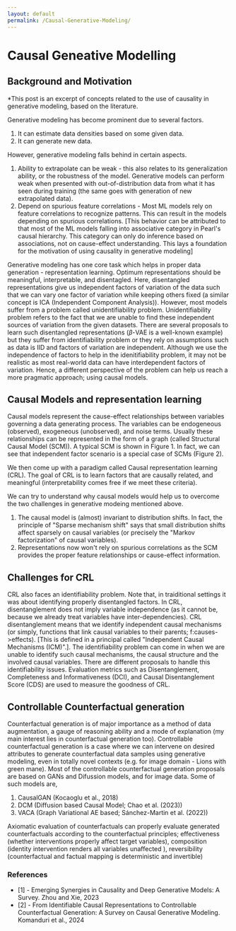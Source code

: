 ```yaml
---
layout: default
permalink: /Causal-Generative-Modeling/
---
```

# Causal Geneative Modelling

## Background and Motivation
*This post is an excerpt of concepts related to the use of causality in generative modeling, based on the literature.

Generative modeling has become prominent due to several factors.
1. It can estimate data densities based on some given data.
2. It can generate new data.

However, generative modeling falls behind in certain aspects.
1. Ability to extrapolate can be weak - this also relates to its generalization ability, or the robustness of the model. Generative models can perform weak when presented with out-of-distribution data from what it has seen during training (the same goes with generation of new extrapolated data). 
2. Depend on spurious feature correlations - Most ML models rely on feature correlations to recognize patterns. This can result in the models depending on spurious correlations. [This behavior can be attributed to that most of the ML models falling into associative category in Pearl's causal hierarchy. This category can only do inference based on associations, not on cause-effect understanding. This lays a foundation for the motivation of using causality in generative modeling]

Generative modeling has one core task which helps in proper data generation - representation learning. Optimum representations should be meaningful, interpretable, and disentagled. Here, disentangled representations give us independent factors of variation of the data such that we can vary one factor of variation while keeping others fixed (a similar concept is ICA (Independent Component Analysis)). 
However, most models suffer from a problem called unidentifiability problem. Unidentifiability problem refers to the fact that we are unable to find these independent sources of variation from the given datasets. There are several proposals to learn such disentangled representations ($\beta$-VAE is a well-known example) but they suffer from identifiability problem or they rely on assumptions such as data is IID and factors of variation are independent. Although we use the independence of factors to help in the idenitifiability problem, it may not be realistic as most real-world data can have interdependent factors of variation. Hence, a different perspective of the problem can help us reach a more pragmatic approach; using causal models.

## Causal Models and representation learning
Causal models represent the cause-effect relationships between variables governing a data generating process. The variables can be endogeneous (observed), exogeneous (unobserved), and noise terms. Usually these relationships can be represented in the form of a graph (called Structural Causal Model (SCM)). A typical SCM is shown in Figure 1. In fact, we can see that independent factor scenario is a special case of SCMs (Figure 2). 

We then come up with a paradigm called Causal representation learning (CRL). The goal of CRL is to learn factors that are causally related, and meaningful (interpretability comes free if we meet these criteria).

We can try to understand why causal models would help us to overcome the two challenges in generative modeing mentioned above.
1. The causal model is (almost) invariant to distribution shifts. In fact, the principle of "Sparse mechanism shift" says that small distribution shifts affect sparsely on causal variables (or precisely the "Markov factorization" of causal variables).
2. Representations now won't rely on spurious correlations as the SCM provides the proper feature relationships or cause-effect information.

## Challenges for CRL
CRL also faces an identifiability problem. Note that, in traiditional settings it was about identifying properly disentangled factors. In CRL, disentanglement does not imply variable independence (as it cannot be, because we already treat variables have inter-dependencies). CRL disentanglement means that we identify independent causal mechanisms (or simply, functions that link causal variables to their parents; f:causes->effects). [This is defined in a principal called "Independent Causal Mechanisms (ICM)".]. The identifiability problem can come in when we are unable to identify such causal mechanisms, the causal structure and the involved causal variables. There are different proposals to handle this identifiability issues.
Evaluation metrics such as Disentanglement, Completeness and Informativeness (DCI), and Causal Disentanglement Score (CDS) are used to measure the goodness of CRL.

## Controllable Counterfactual generation
Counterfactual generation is of major importance as a method of data augmentation, a gauge of reasoning ability and a mode of explanation (my main interest lies in counterfactual generation too). Controllable counterfactual generation is a case where we can intervene on desired attributes to generate counterfactual data samples using generative modeling, even in totally novel contexts (e.g. for image domain - Lions with green mane). Most of the controllable counterfactual generation proposals are based on GANs and Difussion models, and for image data. Some of such models are,
1. CausalGAN (Kocaoglu et al., 2018)
2. DCM (Diffusion based Causal Model; Chao et al. (2023))
3. VACA (Graph Variational AE based; Sánchez-Martin et al. (2022))

Axiomatic evaluation of counterfactuals can properly evaluate generated counterfactuals according to the counterfactual principles; effectiveness (whether interventions properly affect target variables), composition (identity intervention renders all variables unaffected ), reversibility (counterfactual and factual mapping is deterministic and invertible)

### References
- [1] - Emerging Synergies in Causality and Deep Generative Models: A Survey. Zhou and Xie, 2023
- [2] - From Identifiable Causal Representations to Controllable Counterfactual Generation: A Survey on Causal Generative Modeling. Komanduri et al., 2024
